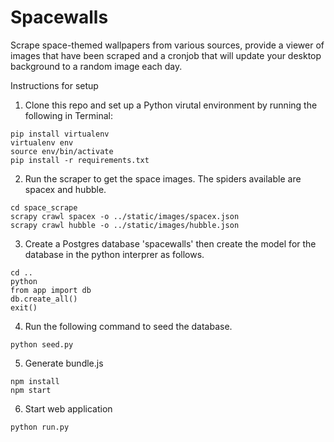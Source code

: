 # Spacewalls
Scrape space-themed wallpapers from various sources, provide a viewer of images that have been scraped and a cronjob that will update your desktop background to a random image each day.

Instructions for setup

1) Clone this repo and set up a Python virutal environment by running the following in Terminal:

```
pip install virtualenv
virtualenv env
source env/bin/activate
pip install -r requirements.txt
```

2) Run the scraper to get the space images. The spiders available are spacex and hubble.

```
cd space_scrape
scrapy crawl spacex -o ../static/images/spacex.json
scrapy crawl hubble -o ../static/images/hubble.json
```

3) Create a Postgres database 'spacewalls' then create the model for the database in the python interprer as follows.

```
cd ..
python
from app import db
db.create_all()
exit()
```

4) Run the following command to seed the database.

```
python seed.py
```

5) Generate bundle.js
```
npm install
npm start
```

6) Start web application
```
python run.py
```
